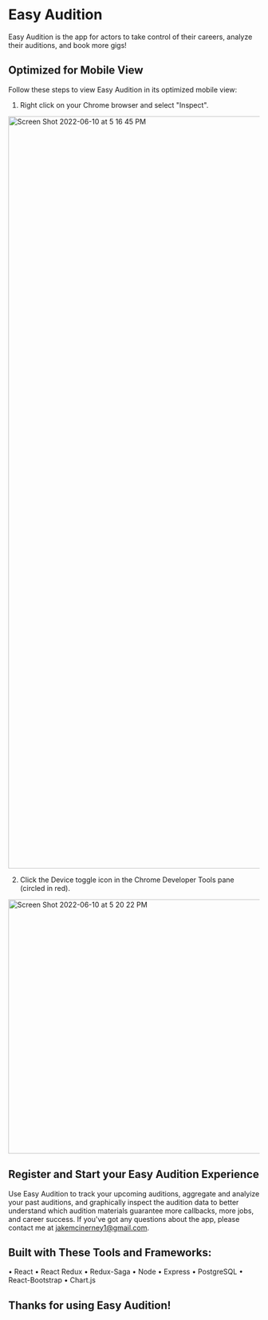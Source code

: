 
# Easy Audition

Easy Audition is the app for actors to take control of their careers, analyze their auditions, and book more gigs!

## Optimized for Mobile View

Follow these steps to view Easy Audition in its optimized mobile view:

1. Right click on your Chrome browser and select "Inspect".

<img width="1509" alt="Screen Shot 2022-06-10 at 5 16 45 PM" src="https://user-images.githubusercontent.com/97058450/173157713-97331692-bba5-4e0f-8c66-0205eb5727f6.png">

2. Click the Device toggle icon in the Chrome Developer Tools pane (circled in red).

<img width="510" alt="Screen Shot 2022-06-10 at 5 20 22 PM" src="https://user-images.githubusercontent.com/97058450/173158117-0844344a-1db5-42d1-9b33-09ab9cc67f8e.png">

## Register and Start your Easy Audition Experience

Use Easy Audition to track your upcoming auditions, aggregate and analyize your past auditions, and graphically inspect the audition data to better understand which audition materials guarantee more callbacks, more jobs, and career success. If you've got any questions about the app, please contact me at jakemcinerney1@gmail.com.

## Built with These Tools and Frameworks:

• React
• React Redux
• Redux-Saga
• Node
• Express
• PostgreSQL
• React-Bootstrap
• Chart.js

## Thanks for using Easy Audition!
